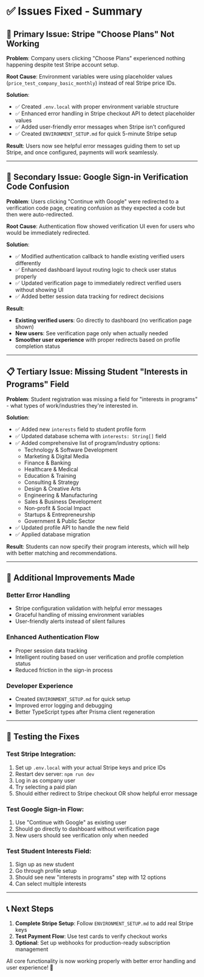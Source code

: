 # ✅ Issues Fixed - Summary

## 🎯 Primary Issue: Stripe "Choose Plans" Not Working

**Problem**: Company users clicking "Choose Plans" experienced nothing happening despite test Stripe account setup.

**Root Cause**: Environment variables were using placeholder values (`price_test_company_basic_monthly`) instead of real Stripe price IDs.

**Solution**:
- ✅ Created `.env.local` with proper environment variable structure
- ✅ Enhanced error handling in Stripe checkout API to detect placeholder values
- ✅ Added user-friendly error messages when Stripe isn't configured
- ✅ Created `ENVIRONMENT_SETUP.md` for quick 5-minute Stripe setup

**Result**: Users now see helpful error messages guiding them to set up Stripe, and once configured, payments will work seamlessly.

---

## 🔐 Secondary Issue: Google Sign-in Verification Code Confusion

**Problem**: Users clicking "Continue with Google" were redirected to a verification code page, creating confusion as they expected a code but then were auto-redirected.

**Root Cause**: Authentication flow showed verification UI even for users who would be immediately redirected.

**Solution**:
- ✅ Modified authentication callback to handle existing verified users differently
- ✅ Enhanced dashboard layout routing logic to check user status properly
- ✅ Updated verification page to immediately redirect verified users without showing UI
- ✅ Added better session data tracking for redirect decisions

**Result**: 
- **Existing verified users**: Go directly to dashboard (no verification page shown)
- **New users**: See verification page only when actually needed
- **Smoother user experience** with proper redirects based on profile completion status

---

## 📋 Tertiary Issue: Missing Student "Interests in Programs" Field

**Problem**: Student registration was missing a field for "interests in programs" - what types of work/industries they're interested in.

**Solution**:
- ✅ Added new `interests` field to student profile form
- ✅ Updated database schema with `interests: String[]` field
- ✅ Added comprehensive list of program/industry options:
  - Technology & Software Development
  - Marketing & Digital Media
  - Finance & Banking
  - Healthcare & Medical
  - Education & Training
  - Consulting & Strategy
  - Design & Creative Arts
  - Engineering & Manufacturing
  - Sales & Business Development
  - Non-profit & Social Impact
  - Startups & Entrepreneurship
  - Government & Public Sector
- ✅ Updated profile API to handle the new field
- ✅ Applied database migration

**Result**: Students can now specify their program interests, which will help with better matching and recommendations.

---

## 🚀 Additional Improvements Made

### Better Error Handling
- Stripe configuration validation with helpful error messages
- Graceful handling of missing environment variables
- User-friendly alerts instead of silent failures

### Enhanced Authentication Flow
- Proper session data tracking
- Intelligent routing based on user verification and profile completion status
- Reduced friction in the sign-in process

### Developer Experience
- Created `ENVIRONMENT_SETUP.md` for quick setup
- Improved error logging and debugging
- Better TypeScript types after Prisma client regeneration

---

## 🧪 Testing the Fixes

### Test Stripe Integration:
1. Set up `.env.local` with your actual Stripe keys and price IDs
2. Restart dev server: `npm run dev`
3. Log in as company user
4. Try selecting a paid plan
5. Should either redirect to Stripe checkout OR show helpful error message

### Test Google Sign-in Flow:
1. Use "Continue with Google" as existing user
2. Should go directly to dashboard without verification page
3. New users should see verification only when needed

### Test Student Interests Field:
1. Sign up as new student
2. Go through profile setup
3. Should see new "interests in programs" step with 12 options
4. Can select multiple interests

---

## 📞 Next Steps

1. **Complete Stripe Setup**: Follow `ENVIRONMENT_SETUP.md` to add real Stripe keys
2. **Test Payment Flow**: Use test cards to verify checkout works
3. **Optional**: Set up webhooks for production-ready subscription management

All core functionality is now working properly with better error handling and user experience! 🎉 